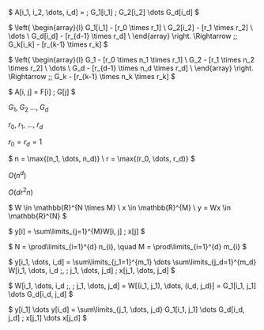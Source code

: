 $
A[i_1, i_2, \dots, i_d] = \; G_1[i_1] \; G_2[i_2] \dots G_d[i_d]
$

$
\left\{ \begin{array}{l}
G_1[i_1] - [r_0 \times r_1] \\
G_2[i_2] - [r_1 \times r_2] \\
\dots \\
G_d[i_d] - [r_{d-1} \times r_d] \\
\end{array} \right.
\Rightarrow \;\;
G_k[i_k] - [r_{k-1} \times r_k]
$

$
\left\{ \begin{array}{l}
G_1 - [r_0 \times n_1 \times r_1] \\
G_2 - [r_1 \times n_2 \times r_2] \\
\dots \\
G_d - [r_{d-1} \times n_d \times r_d] \\
\end{array} \right.
\Rightarrow \;\;
G_k - [r_{k-1} \times n_k \times r_k]
$

$
A[i, j] = F[i] \; G[j]
$

$G_1, \; G_2 \; \dots, \; G_d$

$r_0, \; r_1, \; \dots, \; r_d$

$r_0 = r_d = 1$

$
n = \max{(n_1, \dots, n_d)} \\
r = \max{(r_0, \dots, r_d)} 
$

$O(n^d)$

$O(d r^2 n)$


$
W \in \mathbb{R}^{N \times M} \\
x \in \mathbb{R}^{M} \\
y = Wx \in \mathbb{R}^{N}
$

$
y[i] = \sum\limits_{j=1}^{M}W[i, j] \; x[j]
$


$
N = \prod\limits_{i=1}^{d} n_{i}, \quad
M = \prod\limits_{i=1}^{d} m_{i}
$

$
y[i_1, \dots, i_d] = 
\sum\limits_{j_1=1}^{m_1} \dots \sum\limits_{j_d=1}^{m_d} 
W[i_1, \dots, i_d \;, \; j_1, \dots, j_d] \; 
x[j_1, \dots, j_d]
$

$
W[i_1, \dots, i_d \;, \; j_1, \dots, j_d] = 
W[(i_1, j_1), \dots, (i_d, j_d)] = 
G_1[i_1, j_1] \dots G_d[i_d, j_d]
$

$
y[i_1] \dots y[i_d] = 
\sum\limits_{j_1, \dots, j_d}
G_1[i_1, j_1] \dots G_d[i_d, j_d] \; 
x[j_1] \dots x[j_d]
$

